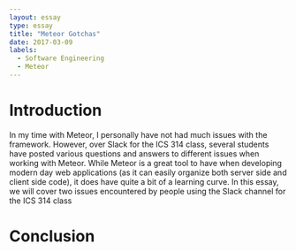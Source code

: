 ```yaml
---
layout: essay
type: essay
title: "Meteor Gotchas"
date: 2017-03-09
labels:
  - Software Engineering
  - Meteor
---
```


# Introduction

In my time with Meteor, I personally have not had much issues with the framework. However, over Slack for the ICS 314 class, several students have posted various questions and answers to different issues when working with Meteor. While Meteor is a great tool to have when developing modern day web applications (as it can easily organize both server side and client side code), it does have quite a bit of a learning curve. In this essay, we will cover two issues encountered by people using the Slack channel for the ICS 314 class

# 

# 

# Conclusion